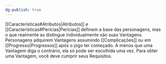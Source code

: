```yaml
---
dg-publish: true
---
```

[[Características#Atributos|Atributos]] e [[Características#Perícias|Perícias]] definem a base das personagens, mas o que realmente as distingue individualmente são suas Vantagens. Personagens adquirem Vantagens  assumindo [[Complicações]] ou em [[Progresso|Progressos]] após o jogo ter começado. A menos que uma Vantagem diga o contrário, ela só pode ser escolhida uma vez. Para obter uma Vantagem, você deve cumprir seus Requisitos. 